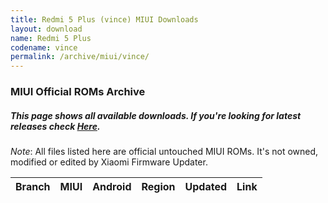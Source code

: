 ```yaml
---
title: Redmi 5 Plus (vince) MIUI Downloads
layout: download
name: Redmi 5 Plus
codename: vince
permalink: /archive/miui/vince/
---
```

### MIUI Official ROMs Archive
##### This page shows all available downloads. If you're looking for latest releases check [Here](/miui/vince/).
*Note*: All files listed here are official untouched MIUI ROMs. It's not owned, modified or edited by Xiaomi Firmware Updater.

<div class="table-responsive-md" id="table-wrapper">
<table id="miui" class="compact table table-striped table-hover table-sm">
    <thead class="thead-dark">
        <tr>
            <th>Branch</th>
            <th>MIUI</th>
            <th>Android</th>
            <th>Region</th>
            <th>Updated</th>
            <th>Link</th>
        </tr>
    </thead>
    <script>loadMiuiArchive('vince')</script>
</table>
</div>

